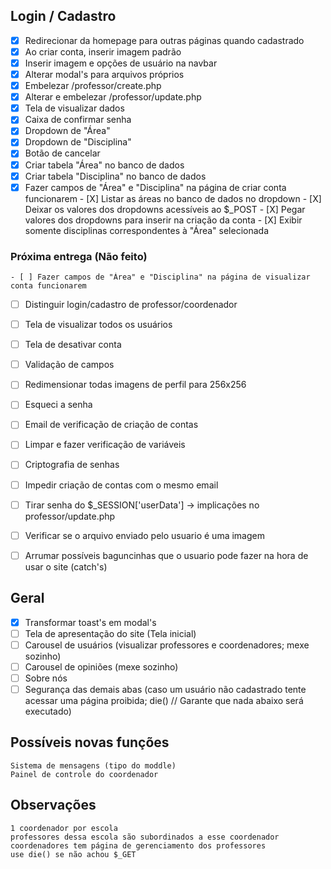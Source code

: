 ## Login / Cadastro
- [X] Redirecionar da homepage para outras páginas quando cadastrado
- [X] Ao criar conta, inserir imagem padrão
- [X] Inserir imagem e opções de usuário na navbar
- [X] Alterar modal's para arquivos próprios
- [X] Embelezar /professor/create.php
- [X] Alterar e embelezar /professor/update.php
- [X] Tela de visualizar dados
- [X] Caixa de confirmar senha
- [X] Dropdown de "Área"
- [X] Dropdown de "Disciplina"
- [X] Botão de cancelar
- [X] Criar tabela "Área" no banco de dados
- [X] Criar tabela "Disciplina" no banco de dados
- [X] Fazer campos de "Área" e "Disciplina" na página de criar conta funcionarem
		- [X] Listar as áreas no banco de dados no dropdown
		- [X] Deixar os valores dos dropdowns acessíveis ao $_POST
		- [X] Pegar valores dos dropdowns para inserir na criação da conta
		- [X] Exibir somente disciplinas correspondentes à "Área" selecionada

### Próxima entrega (Não feito)
	- [ ] Fazer campos de "Área" e "Disciplina" na página de visualizar conta funcionarem

- [ ] Distinguir login/cadastro de professor/coordenador
- [ ] Tela de visualizar todos os usuários
- [ ] Tela de desativar conta
- [ ] Validação de campos 
- [ ] Redimensionar todas imagens de perfil para 256x256
- [ ] Esqueci a senha
- [ ] Email de verificação de criação de contas
- [ ] Limpar e fazer verificação de variáveis
- [ ] Criptografia de senhas
- [ ] Impedir criação de contas com o mesmo email
- [ ] Tirar senha do $_SESSION['userData'] -> implicações no professor/update.php
- [ ] Verificar se o arquivo enviado pelo usuario é uma imagem
- [ ] Arrumar possíveis baguncinhas que o usuario pode fazer na hora de usar o site (catch's)




## Geral
- [X] Transformar toast's em modal's
- [ ] Tela de apresentação do site (Tela inicial)
- [ ] Carousel de usuários (visualizar professores e coordenadores; mexe sozinho)
- [ ] Carousel de opiniões (mexe sozinho)
- [ ] Sobre nós
- [ ] Segurança das demais abas (caso um usuário não cadastrado tente acessar uma página proibida; die() // Garante que nada abaixo será executado)

## Possíveis novas funções
	Sistema de mensagens (tipo do moddle)
	Painel de controle do coordenador


## Observações
	1 coordenador por escola
	professores dessa escola são subordinados a esse coordenador
	coordenadores tem página de gerenciamento dos professores                                               
	use die() se não achou $_GET
